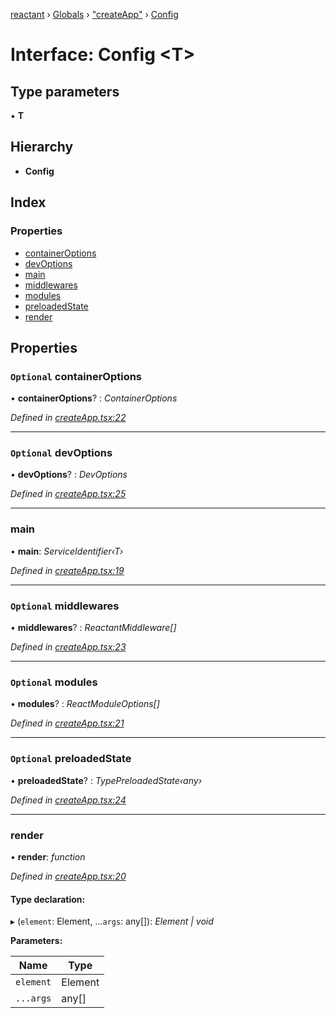 [reactant](../README.md) › [Globals](../globals.md) › ["createApp"](../modules/_createapp_.md) › [Config](_createapp_.config.md)

# Interface: Config <**T**>

## Type parameters

▪ **T**

## Hierarchy

* **Config**

## Index

### Properties

* [containerOptions](_createapp_.config.md#optional-containeroptions)
* [devOptions](_createapp_.config.md#optional-devoptions)
* [main](_createapp_.config.md#main)
* [middlewares](_createapp_.config.md#optional-middlewares)
* [modules](_createapp_.config.md#optional-modules)
* [preloadedState](_createapp_.config.md#optional-preloadedstate)
* [render](_createapp_.config.md#render)

## Properties

### `Optional` containerOptions

• **containerOptions**? : *ContainerOptions*

*Defined in [createApp.tsx:22](https://github.com/unadlib/reactant/blob/ecdc150/packages/reactant/src/createApp.tsx#L22)*

___

### `Optional` devOptions

• **devOptions**? : *DevOptions*

*Defined in [createApp.tsx:25](https://github.com/unadlib/reactant/blob/ecdc150/packages/reactant/src/createApp.tsx#L25)*

___

###  main

• **main**: *ServiceIdentifier‹T›*

*Defined in [createApp.tsx:19](https://github.com/unadlib/reactant/blob/ecdc150/packages/reactant/src/createApp.tsx#L19)*

___

### `Optional` middlewares

• **middlewares**? : *ReactantMiddleware[]*

*Defined in [createApp.tsx:23](https://github.com/unadlib/reactant/blob/ecdc150/packages/reactant/src/createApp.tsx#L23)*

___

### `Optional` modules

• **modules**? : *ReactModuleOptions[]*

*Defined in [createApp.tsx:21](https://github.com/unadlib/reactant/blob/ecdc150/packages/reactant/src/createApp.tsx#L21)*

___

### `Optional` preloadedState

• **preloadedState**? : *TypePreloadedState‹any›*

*Defined in [createApp.tsx:24](https://github.com/unadlib/reactant/blob/ecdc150/packages/reactant/src/createApp.tsx#L24)*

___

###  render

• **render**: *function*

*Defined in [createApp.tsx:20](https://github.com/unadlib/reactant/blob/ecdc150/packages/reactant/src/createApp.tsx#L20)*

#### Type declaration:

▸ (`element`: Element, ...`args`: any[]): *Element | void*

**Parameters:**

Name | Type |
------ | ------ |
`element` | Element |
`...args` | any[] |
